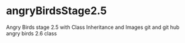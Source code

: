 # angryBirdsStage2.5
Angry Birds stage 2.5 with Class Inheritance and Images
git and git hub angry birds 2.6 class